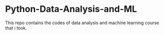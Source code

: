 # Python-Data-Analysis-and-ML

This repo contains the codes of data analysis and machine learning course that i took.
